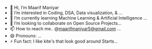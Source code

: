 - 👋 Hi, I’m Maarif Maniyar
- 👀 I’m interested in Coding, DSA, Data visualization, & ...
- 🌱 I’m currently learning  Machine Learning & Artificial Intelligence  ...
- 💞️ I’m looking to collaborate on Open Source Projects...
- 📫 How to reach me.. @maarifmaniyar5@gmail.com ...
- 😄 Pronouns: ...
- ⚡ Fun fact: I like kite's that look good around Starts...

<!---
maarifmaniyar/maarifmaniyar is a ✨ special ✨ repository because its `README.md` (this file) appears on your GitHub profile.
You can click the Preview link to take a look at your changes.
--->
